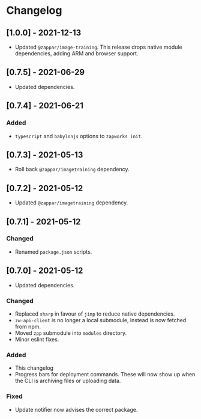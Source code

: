 # Changelog

## [1.0.0] - 2021-12-13

- Updated `@zappar/image-training`. This release drops native module dependencies, adding ARM and browser support.

## [0.7.5] - 2021-06-29

- Updated dependencies.

## [0.7.4] - 2021-06-21

### Added

- `typescript` and `babylonjs` options to `zapworks init`.

## [0.7.3] - 2021-05-13

- Roll back `@zappar/imagetraining` dependency.

## [0.7.2] - 2021-05-12

- Updated `@zappar/imagetraining` dependency.

## [0.7.1] - 2021-05-12

### Changed

- Renamed `package.json` scripts.

## [0.7.0] - 2021-05-12

- Updated dependencies.

### Changed

- Replaced `sharp` in favour of `jimp` to reduce native dependencies.
- `zw-api-client` is no longer a local submodule, instead is now fetched from npm.
- Moved `zpp` submodule into `modules` directory.
- Minor eslint fixes.

### Added

- This changelog
- Progress bars for deployment commands. These will now show up when the CLI is archiving files or uploading data.

### Fixed

- Update notifier now advises the correct package.
